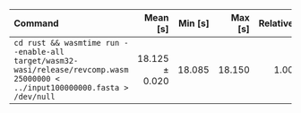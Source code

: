 | Command | Mean [s] | Min [s] | Max [s] | Relative |
|:---|---:|---:|---:|---:|
| `cd rust && wasmtime run --enable-all target/wasm32-wasi/release/revcomp.wasm 25000000 < ../input100000000.fasta > /dev/null` | 18.125 ± 0.020 | 18.085 | 18.150 | 1.00 |
